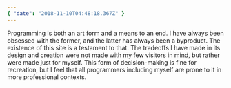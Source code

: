 ```yaml
---
{ "date": "2018-11-10T04:48:18.367Z" }
---
```


Programming is both an art form and a means to an end. I have always been
obsessed with the former, and the latter has always been a byproduct. The
existence of this site is a testament to that. The tradeoffs I have made in its
design and creation were not made with my few visitors in mind, but rather were
made just for myself. This form of decision-making is fine for recreation, but I
feel that all programmers including myself are prone to it in more professional
contexts.
